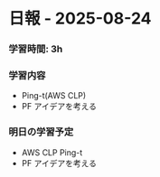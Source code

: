 # 日報 - 2025-08-24

### 学習時間: 3h

### 学習内容

- Ping-t(AWS CLP)
- PF アイデアを考える

### 明日の学習予定

- AWS CLP Ping-t
- PF アイデアを考える
